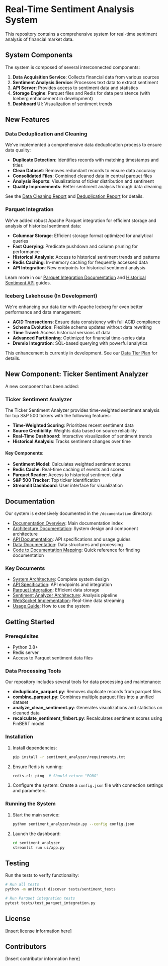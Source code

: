 # Real-Time Sentiment Analysis System

This repository contains a comprehensive system for real-time sentiment analysis of financial market data.

## System Components

The system is composed of several interconnected components:

1. **Data Acquisition Service**: Collects financial data from various sources
2. **Sentiment Analysis Service**: Processes text data to extract sentiment
3. **API Server**: Provides access to sentiment data and statistics
4. **Storage Engine**: Parquet files and Redis for data persistence (with Iceberg enhancement in development)
5. **Dashboard UI**: Visualization of sentiment trends

## New Features

### Data Deduplication and Cleaning

We've implemented a comprehensive data deduplication process to ensure data quality:

- **Duplicate Detection**: Identifies records with matching timestamps and titles
- **Clean Dataset**: Removes redundant records to ensure data accuracy
- **Consolidated Files**: Combined cleaned data in central parquet files
- **Analysis Reports**: Visualizations of ticker distribution and sentiment
- **Quality Improvements**: Better sentiment analysis through data cleaning

See the [Data Cleaning Report](DATA_CLEANING.md) and [Deduplication Report](deduplication_report.md) for details.

### Parquet Integration

We've added robust Apache Parquet integration for efficient storage and analysis of historical sentiment data:

- **Columnar Storage**: Efficient storage format optimized for analytical queries
- **Fast Querying**: Predicate pushdown and column pruning for performance
- **Historical Analysis**: Access to historical sentiment trends and patterns
- **Redis Caching**: In-memory caching for frequently accessed data
- **API Integration**: New endpoints for historical sentiment analysis

Learn more in our [Parquet Integration Documentation](documentation/architecture/parquet_integration.md) and [Historical Sentiment API](documentation/api/historical_sentiment_api.md) guides.

### Iceberg Lakehouse (In Development)

We're enhancing our data tier with Apache Iceberg for even better performance and data management:

- **ACID Transactions**: Ensure data consistency with full ACID compliance
- **Schema Evolution**: Flexible schema updates without data rewriting
- **Time Travel**: Access historical versions of data
- **Advanced Partitioning**: Optimized for financial time-series data
- **Dremio Integration**: SQL-based querying with powerful analytics

This enhancement is currently in development. See our [Data Tier Plan](documentation/future_plans/Definitive%20Data%20Tier%20Plan%20for%20Sentiment%20Analysis.md) for details.

## New Component: Ticker Sentiment Analyzer

A new component has been added:

### Ticker Sentiment Analyzer

The Ticker Sentiment Analyzer provides time-weighted sentiment analysis for top S&P 500 tickers with the following features:

- **Time-Weighted Scoring**: Prioritizes recent sentiment data
- **Source Credibility**: Weights data based on source reliability
- **Real-Time Dashboard**: Interactive visualization of sentiment trends
- **Historical Analysis**: Tracks sentiment changes over time

#### Key Components:

- **Sentiment Model**: Calculates weighted sentiment scores
- **Redis Cache**: Real-time caching of events and scores
- **Parquet Reader**: Access to historical sentiment data
- **S&P 500 Tracker**: Top ticker identification
- **Streamlit Dashboard**: User interface for visualization

## Documentation

Our system is extensively documented in the `/documentation` directory:

- [Documentation Overview](/documentation/README.md): Main documentation index
- [Architecture Documentation](/documentation/architecture/README.md): System design and component architecture
- [API Documentation](/documentation/api/README.md): API specifications and usage guides
- [Data Documentation](/documentation/data/README.md): Data structures and processing
- [Code to Documentation Mapping](/documentation/CODE_TO_DOCS_MAPPING.md): Quick reference for finding documentation

### Key Documents

- [System Architecture](/documentation/architecture/architecture_overview.md): Complete system design
- [API Specification](/documentation/api/API_spec.md): API endpoints and integration
- [Parquet Integration](/documentation/architecture/parquet_integration.md): Efficient data storage
- [Sentiment Analyzer Architecture](/documentation/architecture/sentiment_analyzer_architecture.md): Analysis pipeline
- [WebSocket Implementation](/documentation/api/WebSocket_Implementation.md): Real-time data streaming
- [Usage Guide](/documentation/guides/usage_guide.md): How to use the system

## Getting Started

### Prerequisites

- Python 3.8+
- Redis server
- Access to Parquet sentiment data files

### Data Processing Tools

Our repository includes several tools for data processing and maintenance:

- **deduplicate_parquet.py**: Removes duplicate records from parquet files
- **combine_parquet.py**: Combines multiple parquet files into a unified dataset
- **analyze_clean_sentiment.py**: Generates visualizations and statistics on cleaned data
- **recalculate_sentiment_finbert.py**: Recalculates sentiment scores using FinBERT model

### Installation

1. Install dependencies:
   ```bash
   pip install -r sentiment_analyzer/requirements.txt
   ```

2. Ensure Redis is running:
   ```bash
   redis-cli ping  # Should return "PONG"
   ```

3. Configure the system:
   Create a `config.json` file with connection settings and parameters.

### Running the System

1. Start the main service:
   ```bash
   python sentiment_analyzer/main.py --config config.json
   ```

2. Launch the dashboard:
   ```bash
   cd sentiment_analyzer
   streamlit run ui/app.py
   ```

## Testing

Run the tests to verify functionality:

```bash
# Run all tests
python -m unittest discover tests/sentiment_tests

# Run Parquet integration tests
pytest tests/test_parquet_integration.py
```

## License

[Insert license information here]

## Contributors

[Insert contributor information here]